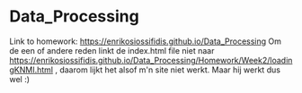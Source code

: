 # Data_Processing
Link to homework: https://enrikosiossifidis.github.io/Data_Processing
Om de een of andere reden linkt de index.html file niet naar https://enrikosiossifidis.github.io/Data_Processing/Homework/Week2/loadingKNMI.html , daarom lijkt het alsof m'n site niet werkt. Maar hij werkt dus wel :)

